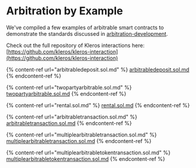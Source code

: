 # Arbitration by Example

We've compiled a few examples of arbitrable smart contracts to demonstrate the standards discussed in [arbitration-development](../arbitration-development/ "mention").

Check out the full repository of Kleros interactions here: [https://github.com/kleros/kleros-interaction](https://github.com/kleros/kleros-interaction)

{% content-ref url="arbitrabledeposit.sol.md" %}
[arbitrabledeposit.sol.md](arbitrabledeposit.sol.md)
{% endcontent-ref %}

{% content-ref url="twopartyarbitrable.sol.md" %}
[twopartyarbitrable.sol.md](twopartyarbitrable.sol.md)
{% endcontent-ref %}

{% content-ref url="rental.sol.md" %}
[rental.sol.md](rental.sol.md)
{% endcontent-ref %}

{% content-ref url="arbitrabletransaction.sol.md" %}
[arbitrabletransaction.sol.md](arbitrabletransaction.sol.md)
{% endcontent-ref %}

{% content-ref url="multiplearbitrabletransaction.sol.md" %}
[multiplearbitrabletransaction.sol.md](multiplearbitrabletransaction.sol.md)
{% endcontent-ref %}

{% content-ref url="multiplearbitrabletokentransaction.sol.md" %}
[multiplearbitrabletokentransaction.sol.md](multiplearbitrabletokentransaction.sol.md)
{% endcontent-ref %}
